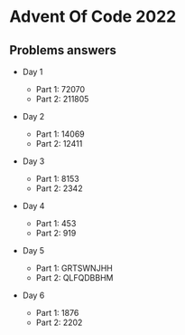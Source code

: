 # Advent Of Code 2022

## Problems answers

- Day 1
  - Part 1: 72070
  - Part 2: 211805

- Day 2
  - Part 1: 14069
  - Part 2: 12411

- Day 3
  - Part 1: 8153
  - Part 2: 2342

- Day 4
  - Part 1: 453
  - Part 2: 919

- Day 5
  - Part 1: GRTSWNJHH
  - Part 2: QLFQDBBHM

- Day 6
  - Part 1: 1876
  - Part 2: 2202

